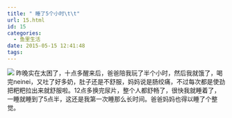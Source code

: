 ```yaml
---
title: " 睡了5个小时\t\t"
url: 15.html
id: 15
categories:
  - 鱼里生活
date: 2015-05-15 12:41:48
tags:
---
```


[![](../../../images/2017/09/IMG_1305.jpg)](../../../images/2017/09/IMG_1305.jpg) 昨晚实在太困了，十点多醒来后，爸爸陪我玩了半个小时，然后我就饿了，喝完neinei，又吐了好多奶，肚子还是不舒服，妈妈说是肠绞痛，不过每次都是使劲把粑粑拉出来就舒服啦。12点多换完尿片，整个人都舒畅了，很快我就睡着了，一睡就睡到了5点半，这还是我第一次睡那么长时间。爸爸妈妈也得以睡了个整觉。